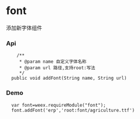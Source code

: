 # font

添加新字体组件

### **Api**

```
    /**
     * @param name 自定义字体名称
     * @param url 路径,支持root:写法
     */ 
  public void addFont(String name, String url)
```

### Demo

```
  var font=weex.requireModule("font");
  font.addFont('erp','root:font/agriculture.ttf')
  
```



